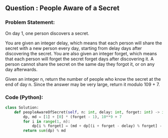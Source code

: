 ## Question : People Aware of a Secret

### Problem Statement:
On day 1, one person discovers a secret.

You are given an integer delay, which means that each person will share the secret with a new person every day, starting from delay days after discovering the secret. You are also given an integer forget, which means that each person will forget the secret forget days after discovering it. A person cannot share the secret on the same day they forgot it, or on any day afterwards.

Given an integer n, return the number of people who know the secret at the end of day n. Since the answer may be very large, return it modulo 109 + 7.

### Code (Python):
```python
class Solution:
    def peopleAwareOfSecret(self, n: int, delay: int, forget: int) -> int:
        dp, md = [1] + [0] * (forget - 1), 10**9 + 7
        for i in range(1, n):
            dp[i % forget] = (md + dp[(i + forget - delay) % forget] - dp[i % forget] + (0 if i == 1 else dp[(i - 1) % forget])) % md
        return sum(dp) % md
